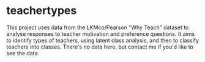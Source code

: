 # teachertypes
This project uses data from the LKMco/Pearson "Why Teach" dataset to analyse responses to teacher motivation and preference questions. It aims to identify types of teachers, using latent class analysis, and then to classify teachers into classes. There's no data here, but contact me if you'd like to see the data.
